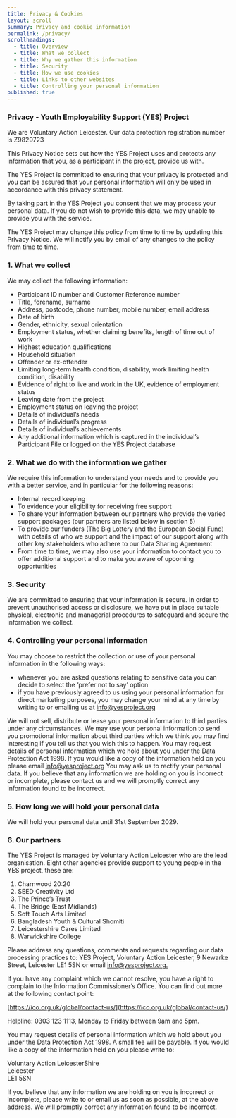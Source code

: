 ```yaml
---
title: Privacy & Cookies
layout: scroll
summary: Privacy and cookie information
permalink: /privacy/
scrollheadings:
  - title: Overview
  - title: What we collect
  - title: Why we gather this information
  - title: Security
  - title: How we use cookies
  - title: Links to other websites
  - title: Controlling your personal information
published: true
---
```


### Privacy - Youth Employability Support (YES) Project

We are Voluntary Action Leicester. Our data protection registration number is Z9829723

This Privacy Notice sets out how the YES Project uses and protects any information that you, as a participant in the project, provide us with. 

The YES Project is committed to ensuring that your privacy is protected and you can be assured that your personal information will only be used in accordance with this privacy statement.

By taking part in the YES Project you consent that we may process your personal data. If you do not wish to provide this data, we may unable to provide you with the service.

The YES Project may change this policy from time to time by updating this Privacy Notice. We will notify you by email of any changes to the policy from time to time.

### 1.	What we collect
We may collect the following information:
- Participant ID number and Customer Reference number
- Title, forename, surname 
- Address, postcode, phone number, mobile number, email address
- Date of birth 
- Gender, ethnicity, sexual orientation
- Employment status, whether claiming benefits, length of time out of work
- Highest education qualifications
- Household situation
- Offender or ex-offender
- Limiting long-term health condition, disability, work limiting health condition, disability
- Evidence of right to live and work in the UK, evidence of employment status
- Leaving date from the project
- Employment status on leaving the project
- Details of individual’s needs
- Details of individual’s progress
- Details of individual’s achievements
- Any additional information which is captured in the individual’s Participant File or logged on the YES Project database

### 2.	What we do with the information we gather
We require this information to understand your needs and to provide you with a better service, and in particular for the following reasons:
- Internal record keeping
- To evidence your eligibility for receiving free support 
- To share your information between our partners who provide the varied support packages (our partners are listed below in section 5)
- To provide our funders (The Big Lottery and the European Social Fund) with details of who we support and the impact of our support along with other key stakeholders who adhere to our Data Sharing Agreement
- From time to time, we may also use your information to contact you to offer additional support and to make you aware of upcoming opportunities

### 3.	Security
We are committed to ensuring that your information is secure. In order to prevent unauthorised access or disclosure, we have put in place suitable physical, electronic and managerial procedures to safeguard and secure the information we collect.

### 4.	Controlling your personal information
You may choose to restrict the collection or use of your personal information in the following ways:
- whenever you are asked questions relating to sensitive data you can decide to select the ‘prefer not to say’ option
- if you have previously agreed to us using your personal information for direct marketing purposes, you may change your mind at any time by writing to or emailing us at [info@yesproject.org](mailto:info@yesproject.org)

We will not sell, distribute or lease your personal information to third parties under any circumstances. We may use your personal information to send you promotional information about third parties which we think you may find interesting if you tell us that you wish this to happen.
You may request details of personal information which we hold about you under the Data Protection Act 1998. If you would like a copy of the information held on you please email info@yesproject.org
You may ask us to rectify your personal data. If you believe that any information we are holding on you is incorrect or incomplete, please contact us and we will promptly correct any information found to be incorrect.

### 5.	How long we will hold your personal data

We will hold your personal data until 31st September 2029.

### 6.	Our partners

The YES Project is managed  by Voluntary Action Leicester who are the lead organisation. Eight other agencies provide support to young people in the YES project, these are:

1. Charnwood 20:20
2. SEED Creativity Ltd
3. The Prince’s Trust 
4. The Bridge (East Midlands)
5. Soft Touch Arts Limited 
6. Bangladesh Youth & Cultural Shomiti
7. Leicestershire Cares Limited 
8. Warwickshire College

Please address any questions, comments and requests regarding our data processing practices to: YES Project, Voluntary Action Leicester, 9 Newarke Street, Leicester LE1 5SN or email [info@yesproject.org.](mailto:info@yesproject.org)

If you have any complaint which we cannot resolve, you have a right to complain to the Information Commissioner’s Office. You can find out more at the following contact point:

[https://ico.org.uk/global/contact-us/](https://ico.org.uk/global/contact-us/)

Helpline: 0303 123 1113, Monday to Friday between 9am and 5pm.

You may request details of personal information which we hold about you under the Data Protection Act 1998. A small fee will be payable. If you would like a copy of the information held on you please write to:

<div class="vcard">
<span class="street-address">Voluntary Action LeicesterShire</span><br>
<span class="region">Leicester</span><br>
<span class="postal-code">LE1 5SN</span><br>
</div>

If you believe that any information we are holding on you is incorrect or incomplete, please write to or email us as soon as possible, at the above address. We will promptly correct any information found to be incorrect.
